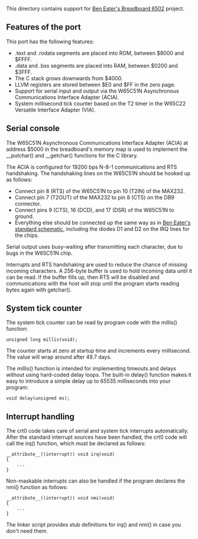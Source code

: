 
This directory contains support for [Ben Eater's Breadboard 6502](https://eater.net/6502) project.

Features of the port
--------------------

This port has the following features:

* .text and .rodata segments are placed into ROM, between $8000 and $FFFF.
* .data and .bss segments are placed into RAM, between $0200 and $3FFF.
* The C stack grows downwards from $4000.
* LLVM registers are stored between $E0 and $FF in the zero page.
* Support for serial input and output via the W65C51N Asynchronous
Communications Interface Adapter (ACIA).
* System millisecond tick counter based on the T2 timer in the
W65C22 Versatile Interface Adapter (VIA).

Serial console
--------------

The W65C51N Asynchronous Communications Interface Adapter (ACIA)
at address $5000 in the breadboard's memory map is used to implement the
\_\_putchar() and \_\_getchar() functions for the C library.

The ACIA is configured for 19200 bps N-8-1 communications and RTS
handshaking.  The handshaking lines on the W65C51N should be hooked
up as follows:

* Connect pin 8 (RTS) of the W65C51N to pin 10 (T2IN) of the MAX232.
* Connect pin 7 (T2OUT) of the MAX232 to pin 8 (CTS) on the DB9 connector.
* Connect pins 9 (CTS), 16 (DCD), and 17 (DSR) of the W65C51N to ground.
* Everything else should be connected up the same way as in
[Ben Eater's standard schematic](https://eater.net/schematics/6502-serial.png),
including the diodes D1 and D2 on the IRQ lines for the chips.

Serial output uses busy-waiting after transmitting each character,
due to bugs in the W65C51N chip.

Interrupts and RTS handshaking are used to reduce the chance of missing
incoming characters.  A 256-byte buffer is used to hold incoming data
until it can be read.  If the buffer fills up, then RTS will be disabled
and communications with the host will stop until the program starts
reading bytes again with getchar().

System tick counter
-------------------

The system tick counter can be read by program code with the millis()
function:

    unsigned long millis(void);

The counter starts at zero at startup time and increments every millisecond.
The value will wrap around after 49.7 days.

The millis() function is intended for implementing timeouts and delays without
using hard-coded delay loops.  The built-in delay() function makes it easy
to introduce a simple delay up to 65535 milliseconds into your program:

    void delay(unsigned ms);

Interrupt handling
------------------

The crt0 code takes care of serial and system tick interrupts automatically.
After the standard interrupt sources have been handled, the crt0 code
will call the irq() function, which must be declared as follows:

    __attribute__((interrupt)) void irq(void)
    {
        ...
    }

Non-maskable interrupts can also be handled if the program declares the
nmi() function as follows:

    __attribute__((interrupt)) void nmi(void)
    {
        ...
    }

The linker script provides stub definitions for irq() and nmi() in case
you don't need them.
